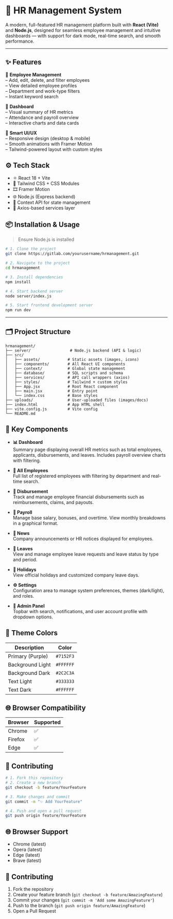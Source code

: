 # 💼 HR Management System

A modern, full-featured HR management platform built with **React (Vite)** and **Node.js**, designed for seamless employee management and intuitive dashboards — with support for dark mode, real-time search, and smooth performance.

---

## ✨ Features

🔹 **Employee Management**  
– Add, edit, delete, and filter employees  
– View detailed employee profiles  
– Department and work-type filters  
– Instant keyword search  

🔹 **Dashboard**  
– Visual summary of HR metrics  
– Attendance and payroll overview  
– Interactive charts and data cards  

🔹 **Smart UI/UX**  
– Responsive design (desktop & mobile)  
– Smooth animations with Framer Motion  
– Tailwind-powered layout with custom styles  



## ⚙️ Tech Stack

- ⚛️ React 18 + Vite  
- 🎨 Tailwind CSS + CSS Modules  
- 🎞️ Framer Motion  
- 🌐 Node.js (Express backend)  
- 🧠 Context API for state management  
- 🔁 Axios-based services layer  



## 📦 Installation & Usage

> Ensure Node.js is installed

```bash
# 1. Clone the project
git clone https://gitlab.com/yourusername/hrmanagement.git

# 2. Navigate to the project
cd hrmanagement

# 3. Install dependencies
npm install

# 4. Start backend server
node server/index.js

# 5. Start frontend development server
npm run dev
```

---

## 🗂️ Project Structure

```
hrmanagement/
├── server/                 # Node.js backend (API & logic)
├── src/
│   ├── assets/            # Static assets (images, icons)
│   ├── components/        # All React UI components
│   ├── context/           # Global state management
│   ├── database/          # SQL scripts and schema
│   ├── services/          # API call wrappers (axios)
│   ├── styles/            # Tailwind + custom styles
│   ├── App.jsx            # Root React component
│   ├── main.jsx           # Entry point
│   └── index.css          # Base styles
├── uploads/               # User-uploaded files (images/docs)
├── index.html             # App HTML shell
├── vite.config.js         # Vite config
└── README.md
```



## 📌 Key Components

- **📊 Dashboard**  
  Summary page displaying overall HR metrics such as total employees, applicants, disbursements, and leaves. Includes payroll overview charts with filtering.

- **👥 All Employees**  
  Full list of registered employees with filtering by department and real-time search.

- **💸 Disbursement**  
  Track and manage employee financial disbursements such as reimbursements, claims, and payouts.

- **📁 Payroll**  
  Manage base salary, bonuses, and overtime. View monthly breakdowns in a graphical format.

- **📰 News**  
  Company announcements or HR notices displayed for employees.

- **🌿 Leaves**  
  View and manage employee leave requests and leave status by type and period.

- **📅 Holidays**  
  View official holidays and customized company leave days.

- **⚙️ Settings**  
  Configuration area to manage system preferences, themes (dark/light), and roles.

- **👤 Admin Panel**  
  Topbar with search, notifications, and user account profile with dropdown options.



## 🎨 Theme Colors

| Description        | Color        |
|--------------------|--------------|
| Primary (Purple)   | `#7152F3`    |
| Background Light   | `#FFFFFF`    |
| Background Dark    | `#2C2C3A`    |
| Text Light         | `#333333`    |
| Text Dark          | `#FFFFFF`    |



## 🌐 Browser Compatibility

| Browser      | Supported |
|--------------|-----------|
| Chrome       | ✅         |
| Firefox      | ✅         |
| Edge         | ✅         |



## 🤝 Contributing

```bash
# 1. Fork this repository
# 2. Create a new branch
git checkout -b feature/YourFeature

# 3. Make changes and commit
git commit -m "✨ Add YourFeature"

# 4. Push and open a pull request
git push origin feature/YourFeature
```



## 🌐 Browser Support

- Chrome (latest)
- Opera (latest)
- Edge (latest)
- Brave (latest)

## 🤝 Contributing

1. Fork the repository
2. Create your feature branch (`git checkout -b feature/AmazingFeature`)
3. Commit your changes (`git commit -m 'Add some AmazingFeature'`)
4. Push to the branch (`git push origin feature/AmazingFeature`)
5. Open a Pull Request

